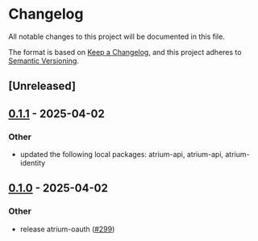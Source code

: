 # Changelog

All notable changes to this project will be documented in this file.

The format is based on [Keep a Changelog](https://keepachangelog.com/en/1.0.0/),
and this project adheres to [Semantic Versioning](https://semver.org/spec/v2.0.0.html).

## [Unreleased]

## [0.1.1](https://github.com/sugyan/atrium/compare/atrium-oauth-v0.1.0...atrium-oauth-v0.1.1) - 2025-04-02

### Other

- updated the following local packages: atrium-api, atrium-api, atrium-identity

## [0.1.0](https://github.com/sugyan/atrium/releases/tag/atrium-oauth-v0.1.0) - 2025-04-02

### Other

- release atrium-oauth ([#299](https://github.com/sugyan/atrium/pull/299))
